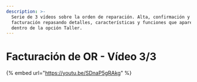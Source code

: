 ```yaml
---
description: >-
  Serie de 3 vídeos sobre la orden de reparación. Alta, confirmación y
  facturación repasando detalles, características y funciones que aparecen
  dentro de la opción Taller.
---
```


# Facturación de OR - Vídeo 3/3

{% embed url="https://youtu.be/SDnaP5gRAkg" %}

